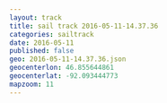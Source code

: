 ---layout: tracktitle: sail track 2016-05-11-14.37.36
categories: sailtrack
date: 2016-05-11
published: false
geo: 2016-05-11-14.37.36.json
geocenterlon: 46.855644861
geocenterlat: -92.093444773
mapzoom: 11
---

